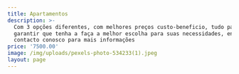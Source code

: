 ```yaml
---
title: Apartamentos
description: >-
  Com 3 opções diferentes, com melhores preços custo-beneficio, tudo para
  garantir que tenha a faça a melhor escolha para suas necessidades, entre em
  contacto conosco para mais informações
price: '7500.00'
image: /img/uploads/pexels-photo-534233(1).jpeg
layout: page
---
```


